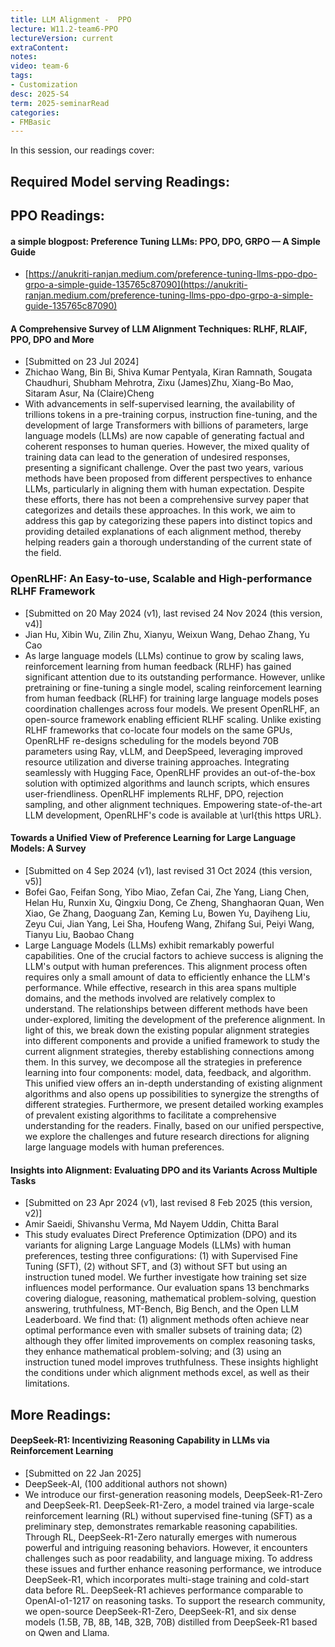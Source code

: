 ```yaml
---
title: LLM Alignment -  PPO   
lecture: W11.2-team6-PPO
lectureVersion: current
extraContent: 
notes: 
video: team-6
tags:
- Customization
desc: 2025-S4
term: 2025-seminarRead
categories:
- FMBasic
---
```



In this session, our readings cover: 

## Required Model serving Readings: 





## PPO Readings: 


#### a simple blogpost: Preference Tuning LLMs: PPO, DPO, GRPO — A Simple Guide
- [https://anukriti-ranjan.medium.com/preference-tuning-llms-ppo-dpo-grpo-a-simple-guide-135765c87090](https://anukriti-ranjan.medium.com/preference-tuning-llms-ppo-dpo-grpo-a-simple-guide-135765c87090)


#### A Comprehensive Survey of LLM Alignment Techniques: RLHF, RLAIF, PPO, DPO and More
+ [Submitted on 23 Jul 2024]
+ Zhichao Wang, Bin Bi, Shiva Kumar Pentyala, Kiran Ramnath, Sougata Chaudhuri, Shubham 
 Mehrotra, Zixu (James)Zhu, Xiang-Bo Mao, Sitaram Asur, Na (Claire)Cheng
+ With advancements in self-supervised learning, the availability of trillions tokens in a pre-training corpus, instruction fine-tuning, and the development of large Transformers with billions of parameters, large language models (LLMs) are now capable of generating factual and coherent responses to human queries. However, the mixed quality of training data can lead to the generation of undesired responses, presenting a significant challenge. Over the past two years, various methods have been proposed from different perspectives to enhance LLMs, particularly in aligning them with human expectation. Despite these efforts, there has not been a comprehensive survey paper that categorizes and details these approaches. In this work, we aim to address this gap by categorizing these papers into distinct topics and providing detailed explanations of each alignment method, thereby helping readers gain a thorough understanding of the current state of the field.

### OpenRLHF: An Easy-to-use, Scalable and High-performance RLHF Framework
+ [Submitted on 20 May 2024 (v1), last revised 24 Nov 2024 (this version, v4)]
+ Jian Hu, Xibin Wu, Zilin Zhu, Xianyu, Weixun Wang, Dehao Zhang, Yu Cao
+ As large language models (LLMs) continue to grow by scaling laws, reinforcement learning from human feedback (RLHF) has gained significant attention due to its outstanding performance. However, unlike pretraining or fine-tuning a single model, scaling reinforcement learning from human feedback (RLHF) for training large language models poses coordination challenges across four models. We present OpenRLHF, an open-source framework enabling efficient RLHF scaling. Unlike existing RLHF frameworks that co-locate four models on the same GPUs, OpenRLHF re-designs scheduling for the models beyond 70B parameters using Ray, vLLM, and DeepSpeed, leveraging improved resource utilization and diverse training approaches. Integrating seamlessly with Hugging Face, OpenRLHF provides an out-of-the-box solution with optimized algorithms and launch scripts, which ensures user-friendliness. OpenRLHF implements RLHF, DPO, rejection sampling, and other alignment techniques. Empowering state-of-the-art LLM development, OpenRLHF's code is available at \url{this https URL}.




#### Towards a Unified View of Preference Learning for Large Language Models: A Survey
+ [Submitted on 4 Sep 2024 (v1), last revised 31 Oct 2024 (this version, v5)]
+ Bofei Gao, Feifan Song, Yibo Miao, Zefan Cai, Zhe Yang, Liang Chen, Helan Hu, Runxin Xu, Qingxiu Dong, Ce Zheng, Shanghaoran Quan, Wen Xiao, Ge Zhang, Daoguang Zan, Keming Lu, Bowen Yu, Dayiheng Liu, Zeyu Cui, Jian Yang, Lei Sha, Houfeng Wang, Zhifang Sui, Peiyi Wang, Tianyu Liu, Baobao Chang
+ Large Language Models (LLMs) exhibit remarkably powerful capabilities. One of the crucial factors to achieve success is aligning the LLM's output with human preferences. This alignment process often requires only a small amount of data to efficiently enhance the LLM's performance. While effective, research in this area spans multiple domains, and the methods involved are relatively complex to understand. The relationships between different methods have been under-explored, limiting the development of the preference alignment. In light of this, we break down the existing popular alignment strategies into different components and provide a unified framework to study the current alignment strategies, thereby establishing connections among them. In this survey, we decompose all the strategies in preference learning into four components: model, data, feedback, and algorithm. This unified view offers an in-depth understanding of existing alignment algorithms and also opens up possibilities to synergize the strengths of different strategies. Furthermore, we present detailed working examples of prevalent existing algorithms to facilitate a comprehensive understanding for the readers. Finally, based on our unified perspective, we explore the challenges and future research directions for aligning large language models with human preferences.


#### Insights into Alignment: Evaluating DPO and its Variants Across Multiple Tasks
+ [Submitted on 23 Apr 2024 (v1), last revised 8 Feb 2025 (this version, v2)]
+ Amir Saeidi, Shivanshu Verma, Md Nayem Uddin, Chitta Baral
+ This study evaluates Direct Preference Optimization (DPO) and its variants for aligning Large Language Models (LLMs) with human preferences, testing three configurations: (1) with Supervised Fine Tuning (SFT), (2) without SFT, and (3) without SFT but using an instruction tuned model. We further investigate how training set size influences model performance. Our evaluation spans 13 benchmarks covering dialogue, reasoning, mathematical problem-solving, question answering, truthfulness, MT-Bench, Big Bench, and the Open LLM Leaderboard. We find that: (1) alignment methods often achieve near optimal performance even with smaller subsets of training data; (2) although they offer limited improvements on complex reasoning tasks, they enhance mathematical problem-solving; and (3) using an instruction tuned model improves truthfulness. These insights highlight the conditions under which alignment methods excel, as well as their limitations.


## More Readings: 



#### DeepSeek-R1: Incentivizing Reasoning Capability in LLMs via Reinforcement Learning
+ [Submitted on 22 Jan 2025]
+ DeepSeek-AI,  (100 additional authors not shown)
+ We introduce our first-generation reasoning models, DeepSeek-R1-Zero and DeepSeek-R1. DeepSeek-R1-Zero, a model trained via large-scale reinforcement learning (RL) without supervised fine-tuning (SFT) as a preliminary step, demonstrates remarkable reasoning capabilities. Through RL, DeepSeek-R1-Zero naturally emerges with numerous powerful and intriguing reasoning behaviors. However, it encounters challenges such as poor readability, and language mixing. To address these issues and further enhance reasoning performance, we introduce DeepSeek-R1, which incorporates multi-stage training and cold-start data before RL. DeepSeek-R1 achieves performance comparable to OpenAI-o1-1217 on reasoning tasks. To support the research community, we open-source DeepSeek-R1-Zero, DeepSeek-R1, and six dense models (1.5B, 7B, 8B, 14B, 32B, 70B) distilled from DeepSeek-R1 based on Qwen and Llama.
